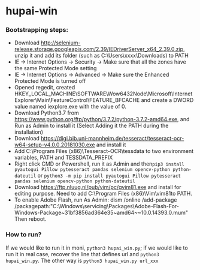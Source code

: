# hupai-win

### Bootstrapping steps:
* Download http://selenium-release.storage.googleapis.com/2.39/IEDriverServer_x64_2.39.0.zip, unzip it and add its folder (such as C:\Users\xxxx\Downloads) to PATH
* IE -> Internet Options -> Security -> Make sure that all the zones have the same Protected Mode setting
* IE -> Internet Options -> Advanced -> Make sure the Enhanced Protected Mode is turned off
* Opened regedit, created HKEY_LOCAL_MACHINE\SOFTWARE\Wow6432Node\Microsoft\Internet Explorer\Main\FeatureControl\FEATURE_BFCACHE and create a DWORD value named iexplore.exe with the value of 0.
* Download Python3.7 from https://www.python.org/ftp/python/3.7.2/python-3.7.2-amd64.exe, and Run as Admin to install it (Select Adding it the PATH during the installation)
* Download https://digi.bib.uni-mannheim.de/tesseract/tesseract-ocr-w64-setup-v4.0.0.20181030.exe and install it
* Add C:\Program Files (x86)\Tesseract-OCR\tessdata to two environment variables, PATH and TESSDATA_PREFIX 
* Right click CMD or Powershell, run it as Admin and then```pip3 install pyautogui Pillow pytesseract pandas selenium opencv-python python-dateutil``` or ```python3 -m pip install pyautogui Pillow pytesseract pandas selenium opencv-python python-dateutil```
* Download https://ftp.nluug.nl/pub/vim/pc/gvim81.exe and install for editing purpose. Need to add C:\Program Files (x86)\Vim\vim81to PATH. 
* To enable Adobe Flash, run As Admin: dism /online /add-package /packagepath:"C:\Windows\servicing\Packages\Adobe-Flash-For-Windows-Package~31bf3856ad364e35~amd64~~10.0.14393.0.mum" Then reboot.

### How to run?
If we would like to run it in moni, `python3 hupai_win.py`; if we would like to run it in real case, recover the line that defines url and `python3 hupai_win.py`. The other way is `python3 hupai_win.py url_xxx`
